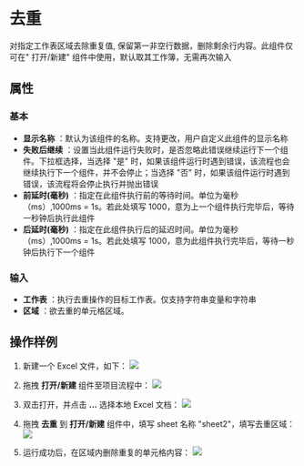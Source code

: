 # 去重

对指定工作表区域去除重复值, 保留第一非空行数据，删除剩余行内容。此组件仅可在&quot; 打开/新建&quot; 组件中使用，默认取其工作簿，无需再次输入


## 属性

### 基本

- **显示名称** ：默认为该组件的名称。支持更改，用户自定义此组件的显示名称
- **失败后继续** ：设置当此组件运行失败时，是否忽略此错误继续运行下一个组件。下拉框选择，当选择 "是" 时，如果该组件运行时遇到错误，该流程也会继续执行下一个组件，并不会停止；当选择 "否" 时，如果该组件运行时遇到错误，该流程将会停止执行并抛出错误
- **前延时(毫秒)** ：指定在此组件执行前的等待时间。单位为毫秒（ms）,1000ms = 1s。若此处填写 1000，意为上一个组件执行完毕后，等待一秒钟后执行此组件
- **后延时(毫秒)** ：指定在此组件执行后的延迟时间。单位为毫秒（ms）,1000ms = 1s。若此处填写 1000，意为此组件执行完毕后，等待一秒钟后执行下一个组件


### 输入

- **工作表** ：执行去重操作的目标工作表。仅支持字符串变量和字符串
- **区域** ：欲去重的单元格区域。

## 操作样例

1. 新建一个 Excel 文件，如下：
![](https://docimages.blob.core.chinacloudapi.cn/images/Activities/RemoveDuplicateCells1.png)

2. 拖拽 **打开/新建** 组件至项目流程中：
![](https://docimages.blob.core.chinacloudapi.cn/images/Activities/OpenExcel1.png)

3. 双击打开，并点击 **...** 选择本地 Excel 文档：
![](https://docimages.blob.core.chinacloudapi.cn/images/Activities/OpenExcel2.png)

4. 拖拽 **去重** 到 **打开/新建** 组件中，填写 sheet 名称 "sheet2"，填写去重区域：
![](https://docimages.blob.core.chinacloudapi.cn/images/Activities/RemoveDuplicateCells2.png)

5. 运行成功后，在区域内删除重复的单元格内容：
![](https://docimages.blob.core.chinacloudapi.cn/images/Activities/RemoveDuplicateCells3.png)